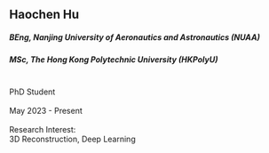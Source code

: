 ## Haochen Hu
##### BEng, Nanjing University of Aeronautics and Astronautics (NUAA)
##### MSc, The Hong Kong Polytechnic University (HKPolyU)

<div align="justify">
<br/>PhD Student
<br/><br/>
May 2023 - Present
<br/><br/>
Research Interest: <br/>
3D Reconstruction, Deep Learning
</div>
